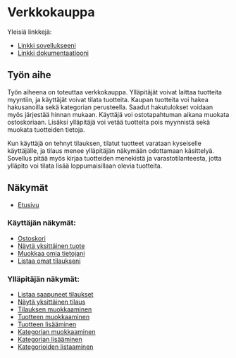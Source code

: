 # Verkkokauppa

Yleisiä linkkejä:

* [Linkki sovellukseeni](http://hanninev.users.cs.helsinki.fi/kauppa/)
* [Linkki dokumentaatiooni](https://github.com/hanninev/Verkkokauppa/blob/master/doc/dokumentaatio.pdf)

## Työn aihe

Työn aiheena on toteuttaa verkkokauppa. Ylläpitäjät voivat laittaa tuotteita myyntiin, ja käyttäjät voivat tilata tuotteita. Kaupan tuotteita voi hakea hakusanoilla sekä kategorian perusteella. Saadut hakutulokset voidaan myös järjestää hinnan mukaan. Käyttäjä voi ostotapahtuman aikana muokata ostoskoriaan. Lisäksi ylläpitäjä voi vetää tuotteita pois myynnistä sekä muokata tuotteiden tietoja.

Kun käyttäjä on tehnyt tilauksen, tilatut tuotteet varataan kyseiselle käyttäjälle, ja tilaus menee ylläpitäjän näkymään odottamaan käsittelyä. Sovellus pitää myös kirjaa tuotteiden menekistä ja varastotilanteesta, jotta ylläpito voi tilata lisää loppumaisillaan olevia tuotteita.

## Näkymät

* [Etusivu](http://hanninev.users.cs.helsinki.fi/kauppa/)

### Käyttäjän näkymät:
* [Ostoskori](http://hanninev.users.cs.helsinki.fi/kauppa/ostoskori)
* [Näytä yksittäinen tuote](http://hanninev.users.cs.helsinki.fi/kauppa/tuote/1)
* [Muokkaa omia tietojani](http://hanninev.users.cs.helsinki.fi/kauppa/kayttaja/muokkaa)
* [Listaa omat tilaukseni](http://hanninev.users.cs.helsinki.fi/kauppa/tilaus/omat)

### Ylläpitäjän näkymät:
* [Listaa saapuneet tilaukset](http://hanninev.users.cs.helsinki.fi/kauppa/tilaus/saapuneet)
* [Näytä yksittäinen tilaus](http://hanninev.users.cs.helsinki.fi/kauppa/tilaus)
* [Tilauksen muokkaaminen](http://hanninev.users.cs.helsinki.fi/kauppa/tilaus/muokkaa)
* [Tuotteen muokkaaminen](http://hanninev.users.cs.helsinki.fi/kauppa/tuote/muokkaa)
* [Tuotteen lisääminen](http://hanninev.users.cs.helsinki.fi/kauppa/tuote/lisaa)
* [Kategorian muokkaaminen](http://hanninev.users.cs.helsinki.fi/kauppa/kategoria/muokkaa)
* [Kategorian lisääminen](http://hanninev.users.cs.helsinki.fi/kauppa/kategoria/lisaa)
* [Kategorioiden listaaminen](http://hanninev.users.cs.helsinki.fi/kauppa/kategoria/listaa)
